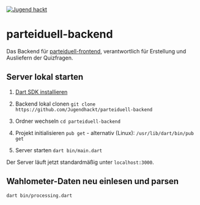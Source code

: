 [![Jugend hackt](https://jhbadge.com/?year=2019&evt=ffm)](https://jugendhackt.org)

# parteiduell-backend

Das Backend für [parteiduell-frontend](https://github.com/Jugendhackt/parteiduell-frontend/), verantwortlich für Erstellung und Ausliefern der Quizfragen.

## Server lokal starten

1. [Dart SDK installieren](https://dart.dev/get-dart)

2. Backend lokal clonen
`git clone https://github.com/Jugendhackt/parteiduell-backend`

3. Ordner wechseln
`cd parteiduell-backend`

4. Projekt initialisieren
`pub get` - 
alternativ (Linux): `/usr/lib/dart/bin/pub get`

5. Server starten
`dart bin/main.dart`

Der Server läuft jetzt standardmäßig unter `localhost:3000`.

## Wahlometer-Daten neu einlesen und parsen

`dart bin/processing.dart`
